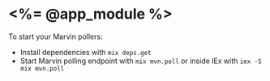 # <%= @app_module %>

To start your Marvin pollers:

  * Install dependencies with `mix deps.get`
  * Start Marvin polling endpoint with `mix mvn.poll` or inside IEx with `iex -S mix mvn.poll`
